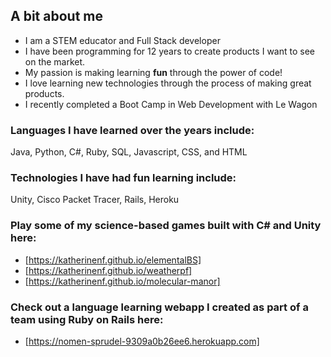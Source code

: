 ## A bit about me
* I am a STEM educator and Full Stack developer 
* I have been programming for 12 years to create products I want to see on the market. 
* My passion is making learning **fun** through the power of code!
* I love learning new technologies through the process of making great products. 
* I recently completed a Boot Camp in Web Development with Le Wagon

### Languages I have learned over the years include: 
Java, Python, C#, Ruby, SQL, Javascript, CSS, and HTML

### Technologies I have had fun learning include:
Unity, Cisco Packet Tracer, Rails, Heroku

### Play some of my science-based games built with C# and Unity here:
* [https://katherinenf.github.io/elementalBS]
* [https://katherinenf.github.io/weatherpf]
* [https://katherinenf.github.io/molecular-manor]

### Check out a language learning webapp I created as part of a team using Ruby on Rails here:
* [https://nomen-sprudel-9309a0b26ee6.herokuapp.com]
